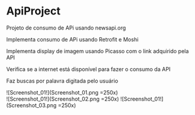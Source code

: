 # ApiProject
Projeto de consumo de APi usando newsapi.org

Implementa consumo de APi usando Retrofit e Moshi

Implementa display de imagem usando Picasso com o link adquirido pela API

Verifica se a internet está disponível para fazer o consumo da API

Faz buscas por palavra digitada pelo usuário

![Screenshot_01!](Screenshot_01.png =250x)  
![Screenshot_01!](Screenshot_02.png =250x)
![Screenshot_01!](Screenshot_03.png =250x)
